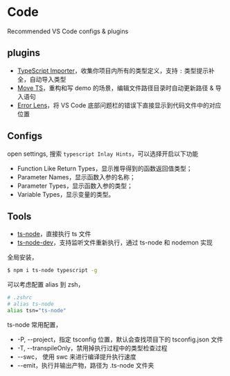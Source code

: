 # Code

Recommended VS Code configs & plugins

## plugins

- [TypeScript Importer](https://marketplace.visualstudio.com/items?itemName=pmneo.tsimporter)，收集你项目内所有的类型定义，支持 `:` 类型提示补全，自动导入类型
- [Move TS](https://marketplace.visualstudio.com/items?itemName=stringham.move-ts)，重构和写 demo 的场景，编辑文件路径目录时自动更新路径 & 导入语句
- [Error Lens](https://marketplace.visualstudio.com/items?itemName=PhilHindle.errorlens)，将 VS Code 底部问题栏的错误下直接显示到代码文件中的对应位置

## Configs

open settings, 搜索 `typescript Inlay Hints`，可以选择开启以下功能

- Function Like Return Types，显示推导得到的函数返回值类型；
- Parameter Names，显示函数入参的名称；
- Parameter Types，显示函数入参的类型；
- Variable Types，显示变量的类型。

## Tools

- [ts-node](https://github.com/TypeStrong/ts-node)，直接执行 ts 文件
- [ts-node-dev](https://github.com/wclr/ts-node-dev)，支持监听文件重新执行，通过 ts-node 和 nodemon 实现

全局安装，

```bash
$ npm i ts-node typescript -g
```

可以考虑配置 alias 到 zsh，

```bash
# .zshrc
# alias ts-node
alias tsn="ts-node"
```

ts-node 常用配置，

- -P, --project，指定 tsconfig 位置，默认会查找项目下的 tsconfig.json 文件
- -T, --transpileOnly，禁用掉执行过程中的类型检查过程
- --swc， 使用 swc 来进行编译提升执行速度
- --emit，执行并输出产物，路径为 .ts-node 文件夹
